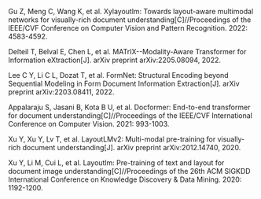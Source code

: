 
Gu Z, Meng C, Wang K, et al. Xylayoutlm: Towards layout-aware multimodal networks for visually-rich document understanding[C]//Proceedings of the IEEE/CVF Conference on Computer Vision and Pattern Recognition. 2022: 4583-4592.

Delteil T, Belval E, Chen L, et al. MATrIX--Modality-Aware Transformer for Information eXtraction[J]. arXiv preprint arXiv:2205.08094, 2022.

Lee C Y, Li C L, Dozat T, et al. FormNet: Structural Encoding beyond Sequential Modeling in Form Document Information Extraction[J]. arXiv preprint arXiv:2203.08411, 2022.

Appalaraju S, Jasani B, Kota B U, et al. Docformer: End-to-end transformer for document understanding[C]//Proceedings of the IEEE/CVF International Conference on Computer Vision. 2021: 993-1003.

Xu Y, Xu Y, Lv T, et al. LayoutLMv2: Multi-modal pre-training for visually-rich document understanding[J]. arXiv preprint arXiv:2012.14740, 2020.

Xu Y, Li M, Cui L, et al. Layoutlm: Pre-training of text and layout for document image understanding[C]//Proceedings of the 26th ACM SIGKDD International Conference on Knowledge Discovery & Data Mining. 2020: 1192-1200.

